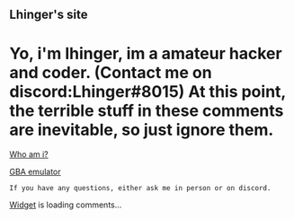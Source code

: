 ## Lhinger's site

# Yo, i'm lhinger, im a amateur hacker and coder. (Contact me on discord:Lhinger#8015) At this point, the terrible stuff in these comments are inevitable, so just ignore them.

[Who am i?](https://lhinger.github.io/Whomst/)

[GBA emulator](https://lhinger.github.io/GBA-GAMES/)



   
    
    
    
    
    If you have any questions, either ask me in person or on discord.
    
    
    
    
    
    
    
  
 <div id="HCB_comment_box"><a href="http://www.htmlcommentbox.com">Widget</a> is loading comments...</div>
 <link rel="stylesheet" type="text/css" href="//www.htmlcommentbox.com/static/skins/bootstrap/twitter-bootstrap.css?v=0" />
 <script type="text/javascript" id="hcb"> /*<!--*/ if(!window.hcb_user){hcb_user={};} (function(){var s=document.createElement("script"), l=hcb_user.PAGE || (""+window.location).replace(/'/g,"%27"), h="//www.htmlcommentbox.com";s.setAttribute("type","text/javascript");s.setAttribute("src", h+"/jread?page="+encodeURIComponent(l).replace("+","%2B")+"&mod=%241%24wq1rdBcg%24HDvqzspYr.fHT0Iw3%2Fj0p0"+"&opts=16862&num=10&ts=1499793565439");if (typeof s!="undefined") document.getElementsByTagName("head")[0].appendChild(s);})(); /*-->*/ </script>

   
 
